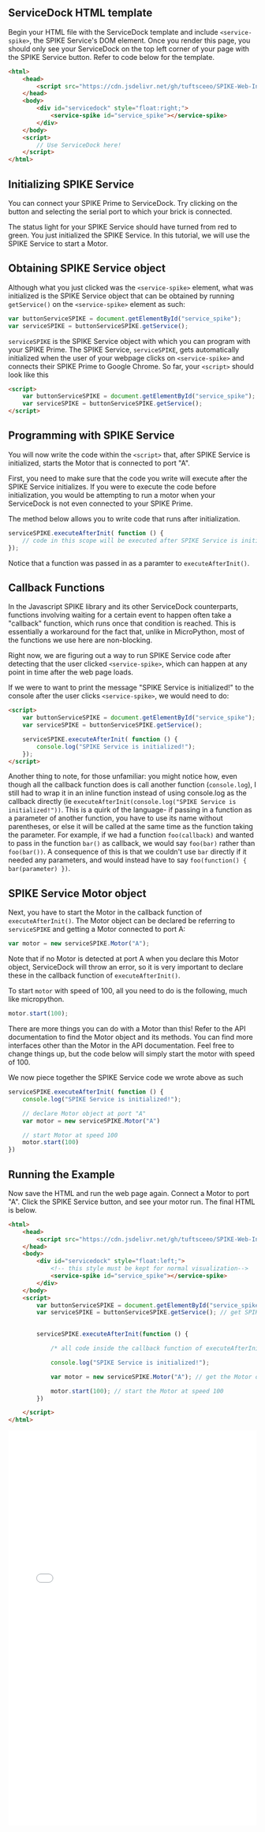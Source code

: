 ## ServiceDock HTML template
Begin your HTML file with the ServiceDock template and include `<service-spike>`, the SPIKE Service's DOM element. Once you render this page, you should only see your ServiceDock on the top left corner of your page with the SPIKE Service button. Refer to code below for the template.

```HTML
<html>
    <head>
        <script src="https://cdn.jsdelivr.net/gh/tuftsceeo/SPIKE-Web-Interface@0.1.1/cdn/ServiceDock.min.js"></script>
    </head>
    <body>
        <div id="servicedock" style="float:right;">
            <service-spike id="service_spike"></service-spike>
        </div>
    </body>
    <script>
        // Use ServiceDock here!
    </script>
</html>
```

## Initializing SPIKE Service
You can connect your SPIKE Prime to ServiceDock. Try clicking on the button and selecting the serial port to which your brick is connected. 

The status light for your SPIKE Service should have turned from red to green. You just initialized the SPIKE Service. In this tutorial, we will use the SPIKE Service to start a Motor. 

## Obtaining SPIKE Service object
Although what you just clicked was the `<service-spike>` element, what was initialized is the SPIKE Service object that can be obtained by running `getService()` on the `<service-spike>` element as such:

```javascript
var buttonServiceSPIKE = document.getElementById("service_spike");
var serviceSPIKE = buttonServiceSPIKE.getService();
```

`serviceSPIKE` is the SPIKE Service object with which you can program with your SPIKE Prime. The SPIKE Service, `serviceSPIKE`, gets automatically initialized when the user of your webpage clicks on `<service-spike>` and connects their SPIKE Prime to Google Chrome. So far, your `<script>` should look like this

```html
<script>
    var buttonServiceSPIKE = document.getElementById("service_spike");
    var serviceSPIKE = buttonServiceSPIKE.getService();
</script>
```

## Programming with SPIKE Service

You will now write the code within the `<script>` that, after SPIKE Service is initialized, starts the Motor that is connected to port "A". 

First, you need to make sure that the code you write will execute after the SPIKE Service initializes. If you were to execute the code before initialization, you would be attempting to run a motor when your ServiceDock is not even connected to your SPIKE Prime.

The method below allows you to write code that runs after initialization.

```javascript
serviceSPIKE.executeAfterInit( function () {
    // code in this scope will be executed after SPIKE Service is initialized
});
```

Notice that a function was passed in as a paramter to `executeAfterInit()`. 

## Callback Functions
In the Javascript SPIKE library and its other ServiceDock counterparts, functions involving waiting for a certain event to happen often take a "callback" function, which runs once that condition is reached. This is essentially a workaround for the fact that, unlike in MicroPython, most of the functions we use here are non-blocking. 

Right now, we are figuring out a way to run SPIKE Service code after detecting that the user clicked `<service-spike>`, which can happen at any point in time after the web page loads. 

If we were to want to print the message "SPIKE Service is initialized!" to the console after the user clicks `<service-spike>`, we would need to do:
```html
<script>
    var buttonServiceSPIKE = document.getElementById("service_spike");
    var serviceSPIKE = buttonServiceSPIKE.getService();

    serviceSPIKE.executeAfterInit( function () {
        console.log("SPIKE Service is initialized!");
    });
</script>
```

Another thing to note, for those unfamiliar: you might notice how, even though all the callback function does is call another function (`console.log`), I still had to wrap it in an inline function instead of using console.log as the callback directly (ie `executeAfterInit(console.log("SPIKE Service is initialized!"))`. This is a quirk of the language- if passing in a function as a parameter of another function, you have to use its name without parentheses, or else it will be called at the same time as the function taking the parameter. For example, if we had a function `foo(callback)` and wanted to pass in the function `bar()` as callback, we would say `foo(bar)` rather than `foo(bar())`. A consequence of this is that we couldn't use `bar` directly if it needed any parameters, and would instead have to say `foo(function() { bar(parameter) })`.

## SPIKE Service Motor object
Next, you have to start the Motor in the callback function of `executeAfterInit()`. The Motor object can be declared be referring to `serviceSPIKE` and getting a Motor connected to port A:
```javascript
var motor = new serviceSPIKE.Motor("A");
```
Note that if no Motor is detected at port A when you declare this Motor object, ServiceDock will throw an error, so it is very important to declare these in the callback function of `executeAfterInit()`. 

To start `motor` with speed of 100, all you need to do is the following, much like micropython.
```javascript
motor.start(100);
```
There are more things you can do with a Motor than this! Refer to the API documentation to find the Motor object and its methods. You can find more interfaces other than the Motor in the API documentation. Feel free to change things up, but the code below will simply start the motor with speed of 100. 

We now piece together the SPIKE Service code we wrote above as such

```javascript
serviceSPIKE.executeAfterInit( function () {
    console.log("SPIKE Service is initialized!");

    // declare Motor object at port "A"
    var motor = new serviceSPIKE.Motor("A")

    // start Motor at speed 100
    motor.start(100)
})
```

## Running the Example
Now save the HTML and run the web page again. Connect a Motor to port "A". Click the SPIKE Service button, and see your motor run. The final HTML is below.

```html
<html>
    <head>
        <script src="https://cdn.jsdelivr.net/gh/tuftsceeo/SPIKE-Web-Interface@0.1.1/cdn/ServiceDock.min.js"></script>
    </head>
    <body>
        <div id="servicedock" style="float:left;">
            <!-- this style must be kept for normal visualization-->
            <service-spike id="service_spike"></service-spike>
        </div>
    </body>
    <script>
        var buttonServiceSPIKE = document.getElementById("service_spike"); // get <service-spike>
        var serviceSPIKE = buttonServiceSPIKE.getService(); // get SPIKE Service object

        
        serviceSPIKE.executeAfterInit(function () {

            /* all code inside the callback function of executeAfterInit will run only after SPIKE Service is initialized */

            console.log("SPIKE Service is initialized!");

            var motor = new serviceSPIKE.Motor("A"); // get the Motor object connected to port A

            motor.start(100); // start the Motor at speed 100
        })

    </script>
</html>
```

<!-- Taken from documentation folder, which got the files from examples --->
<iframe id="example-result" width="100%" height="800" frameborder="0" src="servicedock_simpleMotor.html"></iframe>